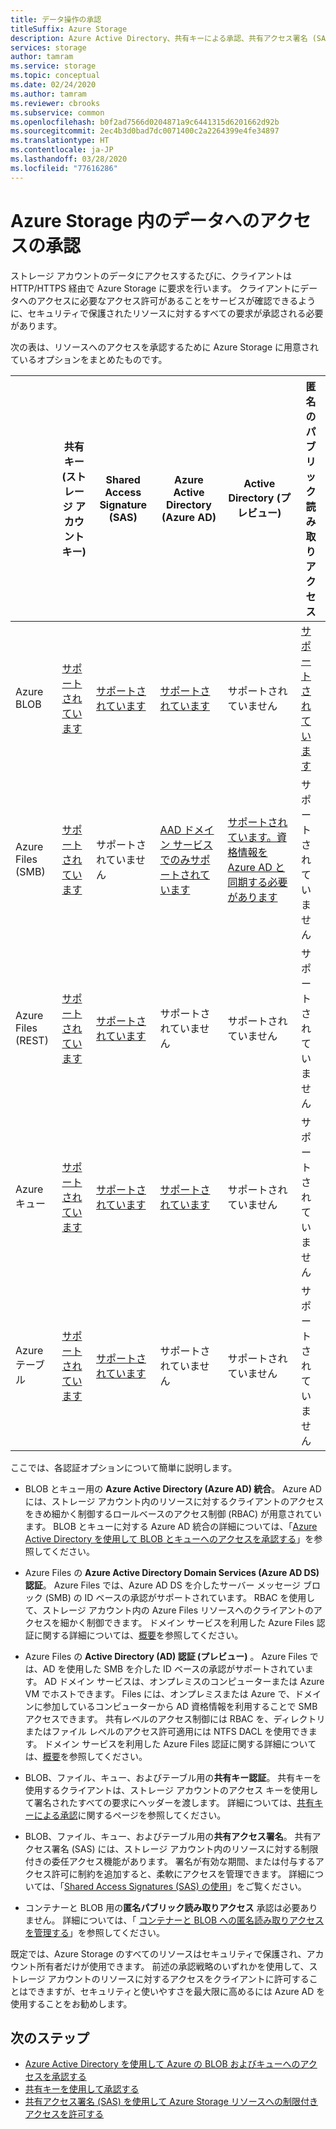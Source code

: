 ```yaml
---
title: データ操作の承認
titleSuffix: Azure Storage
description: Azure Active Directory、共有キーによる承認、共有アクセス署名 (SAS) など、Azure Storage へのアクセスを承認するさまざまな方法について説明します。
services: storage
author: tamram
ms.service: storage
ms.topic: conceptual
ms.date: 02/24/2020
ms.author: tamram
ms.reviewer: cbrooks
ms.subservice: common
ms.openlocfilehash: b0f2ad7566d0204871a9c6441315d6201662d92b
ms.sourcegitcommit: 2ec4b3d0bad7dc0071400c2a2264399e4fe34897
ms.translationtype: HT
ms.contentlocale: ja-JP
ms.lasthandoff: 03/28/2020
ms.locfileid: "77616286"
---
```

# <a name="authorizing-access-to-data-in-azure-storage"></a>Azure Storage 内のデータへのアクセスの承認

ストレージ アカウントのデータにアクセスするたびに、クライアントは HTTP/HTTPS 経由で Azure Storage に要求を行います。 クライアントにデータへのアクセスに必要なアクセス許可があることをサービスが確認できるように、セキュリティで保護されたリソースに対するすべての要求が承認される必要があります。

次の表は、リソースへのアクセスを承認するために Azure Storage に用意されているオプションをまとめたものです。

|  |共有キー (ストレージ アカウント キー)  |Shared Access Signature (SAS)  |Azure Active Directory (Azure AD)  |Active Directory (プレビュー) |匿名のパブリック読み取りアクセス  |
|---------|---------|---------|---------|---------|---------|
|Azure BLOB     |[サポートされています](/rest/api/storageservices/authorize-with-shared-key/)         |[サポートされています](storage-sas-overview.md)         |[サポートされています](storage-auth-aad.md)         |サポートされていません|[サポートされています](../blobs/storage-manage-access-to-resources.md)         |
|Azure Files (SMB)     |[サポートされています](/rest/api/storageservices/authorize-with-shared-key/)         |サポートされていません         |[AAD ドメイン サービスでのみサポートされています](../files/storage-files-active-directory-overview.md)         |[サポートされています。資格情報を Azure AD と同期する必要があります](../files/storage-files-active-directory-overview.md)|サポートされていません         |
|Azure Files (REST)     |[サポートされています](/rest/api/storageservices/authorize-with-shared-key/)         |[サポートされています](storage-sas-overview.md)         |サポートされていません         |サポートされていません |サポートされていません         |
|Azure キュー     |[サポートされています](/rest/api/storageservices/authorize-with-shared-key/)         |[サポートされています](storage-sas-overview.md)         |[サポートされています](storage-auth-aad.md)         |サポートされていません | サポートされていません         |
|Azure テーブル     |[サポートされています](/rest/api/storageservices/authorize-with-shared-key/)         |[サポートされています](storage-sas-overview.md)         |サポートされていません         |サポートされていません| サポートされていません         |

ここでは、各認証オプションについて簡単に説明します。

- BLOB とキュー用の **Azure Active Directory (Azure AD) 統合**。 Azure AD には、ストレージ アカウント内のリソースに対するクライアントのアクセスをきめ細かく制御するロールベースのアクセス制御 (RBAC) が用意されています。 BLOB とキューに対する Azure AD 統合の詳細については、「[Azure Active Directory を使用して BLOB とキューへのアクセスを承認する](storage-auth-aad.md)」を参照してください。

- Azure Files の **Azure Active Directory Domain Services (Azure AD DS) 認証**。 Azure Files では、Azure AD DS を介したサーバー メッセージ ブロック (SMB) の ID ベースの承認がサポートされています。 RBAC を使用して、ストレージ アカウント内の Azure Files リソースへのクライアントのアクセスを細かく制御できます。 ドメイン サービスを利用した Azure Files 認証に関する詳細については、[概要](../files/storage-files-active-directory-overview.md)を参照してください。

- Azure Files の **Active Directory (AD) 認証 (プレビュー)** 。 Azure Files では、AD を使用した SMB を介した ID ベースの承認がサポートされています。 AD ドメイン サービスは、オンプレミスのコンピューターまたは Azure VM でホストできます。 Files には、オンプレミスまたは Azure で、ドメインに参加しているコンピューターから AD 資格情報を利用することで SMB アクセスできます。 共有レベルのアクセス制御には RBAC を、ディレクトリまたはファイル レベルのアクセス許可適用には NTFS DACL を使用できます。 ドメイン サービスを利用した Azure Files 認証に関する詳細については、[概要](../files/storage-files-active-directory-overview.md)を参照してください。

- BLOB、ファイル、キュー、およびテーブル用の**共有キー認証**。 共有キーを使用するクライアントは、ストレージ アカウントのアクセス キーを使用して署名されたすべての要求にヘッダーを渡します。 詳細については、[共有キーによる承認](/rest/api/storageservices/authorize-with-shared-key/)に関するページを参照してください。
- BLOB、ファイル、キュー、およびテーブル用の**共有アクセス署名**。 共有アクセス署名 (SAS) には、ストレージ アカウント内のリソースに対する制限付きの委任アクセス機能があります。 署名が有効な期間、または付与するアクセス許可に制約を追加すると、柔軟にアクセスを管理できます。 詳細については、「[Shared Access Signatures (SAS) の使用](storage-sas-overview.md)」をご覧ください。
- コンテナーと BLOB 用の**匿名パブリック読み取りアクセス** 承認は必要ありません。 詳細については、「 [コンテナーと BLOB への匿名読み取りアクセスを管理する](../blobs/storage-manage-access-to-resources.md)」を参照してください。  

既定では、Azure Storage のすべてのリソースはセキュリティで保護され、アカウント所有者だけが使用できます。 前述の承認戦略のいずれかを使用して、ストレージ アカウントのリソースに対するアクセスをクライアントに許可することはできますが、セキュリティと使いやすさを最大限に高めるには Azure AD を使用することをお勧めします。

## <a name="next-steps"></a>次のステップ

- [Azure Active Directory を使用して Azure の BLOB およびキューへのアクセスを承認する](storage-auth-aad.md)
- [共有キーを使用して承認する](/rest/api/storageservices/authorize-with-shared-key/)
- [共有アクセス署名 (SAS) を使用して Azure Storage リソースへの制限付きアクセスを許可する](storage-sas-overview.md)
